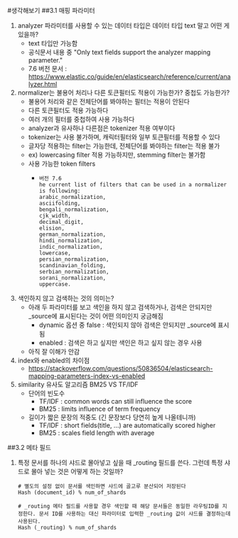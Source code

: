 #생각해보기
##3.1 매핑 파라미터
1. analyzer 파라미터를 사용할 수 있는 데이터 타입은 데이터 타입 text 말고 어떤 게 있을까?
    - text 타입만 가능함
    - 공식문서 내용 중 "Only text fields support the analyzer mapping parameter."
    - 7.6 버전 문서 : https://www.elastic.co/guide/en/elasticsearch/reference/current/analyzer.html
2. normalizer는 불용어 처리나 다른 토큰필터도 적용이 가능한가? 중첩도 가능한가?
    - 불용어 처리와 같은 전체단어를 봐야하는 필터는 적용이 안된다
    - 다른 토큰필터도 적용 가능하다
    - 여러 개의 필터를 중첩하여 사용 가능하다
    - analyzer과 유사하나 다른점은 tokenizer 적용 여부이다
    - tokenizer는 사용 불가하며, 캐릭터필터와 일부 토큰필터를 적용할 수 있다
    - 글자당 적용하는 filter는 가능한데, 전체단어를 봐야하는 filter는 적용 불가
    - ex) lowercasing filter 적용 가능하지만, stemming filter는 불가함
    - 사용 가능한 token filters
        - ```
          버전 7.6
          he current list of filters that can be used in a normalizer is following: 
          arabic_normalization, 
          asciifolding, 
          bengali_normalization, 
          cjk_width, 
          decimal_digit, 
          elision, 
          german_normalization, 
          hindi_normalization, 
          indic_normalization, 
          lowercase, 
          persian_normalization, 
          scandinavian_folding, 
          serbian_normalization, 
          sorani_normalization, 
          uppercase. 
          ```
3. 색인하지 않고 검색하는 것의 의미는?
    - 아래 두 파라미터를 보고 색인을 하지 않고 검색하거나, 검색은 안되지만 _source에 표시된다는 것이 어떤 의미인지 궁금해짐
        - dynamic 옵션 중 false : 색인되지 않아 검색은 안되지만 _source에 표시됨
        - enabled : 검색은 하고 싶지만 색인은 하고 싶지 않는 경우 사용
    - 아직 잘 이해가 안감
4. index와 enabled의 차이점
    - https://stackoverflow.com/questions/50836504/elasticsearch-mapping-parameters-index-vs-enabled
5. similarity 유사도 알고리즘 BM25 VS TF/IDF
    - 단어의 빈도수
        - TF/IDF : common words can still influence the score
        - BM25 : limits influence of term frequency
    - 길이가 짧은 문장의 적중도 (긴 문장보다 당연히 높게 나올테니까)
        - TF/IDF : short fields(title, ...) are automatically scored higher
        - BM25 : scales field length with average

##3.2 메타 필드
1. 특정 문서를 하나의 샤드로 몰아넣고 싶을 때 _routing 필드를 쓴다. 그런데 특정 샤드로 몰아 넣는 것은 어떻게 하는 것일까?
   ```
   # 별도의 설정 없이 문서를 색인하면 샤드에 골고루 분산되어 저장된다
   Hash (document_id) % num_of_shards
   
   # _routing 메타 필드를 사용할 경우 색인할 때 해당 문서들은 동일한 라우팅ID를 지정한다. 문서 ID를 사용하는 대신 파라미터로 입력한 _routing 값이 샤드를 결정하는데 사용된다.
   Hash (_routing) % num_of_shards
   ```